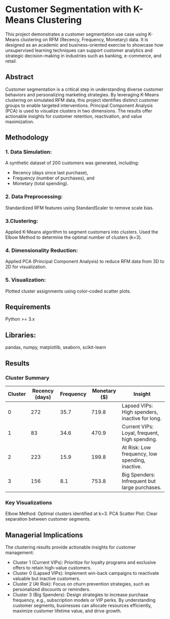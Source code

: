 # Customer Segmentation with K-Means Clustering
This project demonstrates a customer segmentation use case using K-Means clustering on RFM (Recency, Frequency, Monetary) data. It is designed as an academic and business-oriented exercise to showcase how unsupervised learning techniques can support customer analytics and strategic decision-making in industries such as banking, e-commerce, and retail.

## Abstract
Customer segmentation is a critical step in understanding diverse customer behaviors and personalizing marketing strategies. By leveraging K-Means clustering on simulated RFM data, this project identifies distinct customer groups to enable targeted interventions. Principal Component Analysis (PCA) is used to visualize clusters in two dimensions. The results offer actionable insights for customer retention, reactivation, and value maximization.

## Methodology
### 1. Data Simulation:
A synthetic dataset of 200 customers was generated, including:
  - Recency (days since last purchase),
  - Frequency (number of purchases), and
  - Monetary (total spending).
### 2. Data Preprocessing:
Standardized RFM features using StandardScaler to remove scale bias.
### 3.Clustering:
Applied K-Means algorithm to segment customers into clusters.
Used the Elbow Method to determine the optimal number of clusters (k=3).
### 4. Dimensionality Reduction:
Applied PCA (Principal Component Analysis) to reduce RFM data from 3D to 2D for visualization.
### 5. Visualization:
Plotted cluster assignments using color-coded scatter plots.

## Requirements
Python >= 3.x

## Libraries:
pandas, numpy, matplotlib, seaborn, scikit-learn

## Results
### Cluster Summary
| Cluster | Recency (days) | Frequency | Monetary ($) | Insight                              |
|---------|----------------|-----------|--------------|------------------------------------|
| 0       | 272            | 35.7      | 719.8        | Lapsed VIPs: High spenders, inactive for long. |
| 1       | 83             | 34.6      | 470.9        | Current VIPs: Loyal, frequent, high spending.  |
| 2       | 223            | 15.9      | 199.8        | At Risk: Low frequency, low spending, inactive.|
| 3       | 156            | 8.1       | 753.8        | Big Spenders: Infrequent but large purchases.  |

### Key Visualizations
Elbow Method: Optimal clusters identified at k=3.
PCA Scatter Plot: Clear separation between customer segments.

## Managerial Implications
The clustering results provide actionable insights for customer management:
- Cluster 1 (Current VIPs): Prioritize for loyalty programs and exclusive offers to retain high-value customers.
- Cluster 0 (Lapsed VIPs): Implement win-back campaigns to reactivate valuable but inactive customers.
- Cluster 2 (At Risk): Focus on churn prevention strategies, such as personalized discounts or reminders.
- Cluster 3 (Big Spenders): Design strategies to increase purchase frequency, e.g., subscription models or VIP perks.
By understanding customer segments, businesses can allocate resources efficiently, maximize customer lifetime value, and drive growth.
